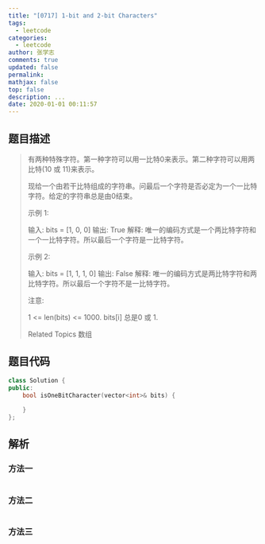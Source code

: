 ```yaml
---
title: "[0717] 1-bit and 2-bit Characters"
tags:
  - leetcode
categories:
  - leetcode
author: 张学志
comments: true
updated: false
permalink:
mathjax: false
top: false
description: ...
date: 2020-01-01 00:11:57
---
```


## 题目描述

> 有两种特殊字符。第一种字符可以用一比特0来表示。第二种字符可以用两比特(10 或 11)来表示。 
> 
> 现给一个由若干比特组成的字符串。问最后一个字符是否必定为一个一比特字符。给定的字符串总是由0结束。 
> 
> 示例 1: 
> 
> 
> 输入: 
> bits = [1, 0, 0]
> 输出: True
> 解释: 
> 唯一的编码方式是一个两比特字符和一个一比特字符。所以最后一个字符是一比特字符。
> 
> 
> 示例 2: 
> 
> 
> 输入: 
> bits = [1, 1, 1, 0]
> 输出: False
> 解释: 
> 唯一的编码方式是两比特字符和两比特字符。所以最后一个字符不是一比特字符。
> 
> 
> 注意: 
> 
> 
> 1 <= len(bits) <= 1000. 
> bits[i] 总是0 或 1. 
> 
> Related Topics 数组

## 题目代码

```cpp
class Solution {
public:
    bool isOneBitCharacter(vector<int>& bits) {
        
    }
};
```

## 解析

### 方法一

```cpp

```

### 方法二

```cpp

```

### 方法三

```cpp

```


